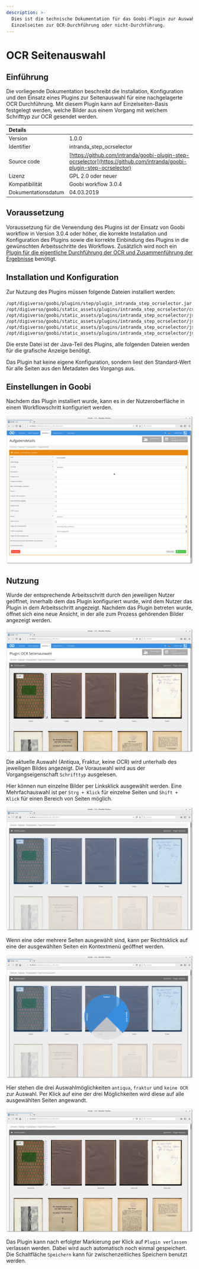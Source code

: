 ```yaml
---
description: >-
  Dies ist die technische Dokumentation für das Goobi-Plugin zur Auswahl von
  Einzelseiten zur OCR-Durchführung oder nicht-Durchführung.
---
```


# OCR Seitenauswahl

## Einführung

Die vorliegende Dokumentation beschreibt die Installation, Konfiguration und den Einsatz eines Plugins zur Seitenauswahl für eine nachgelagerte OCR Durchführung. Mit diesem Plugin kann auf Einzelseiten-Basis festgelegt werden, welche Bilder aus einem Vorgang mit welchem Schrifttyp zur OCR gesendet werden.

| Details |  |
| :--- | :--- |
| Version | 1.0.0 |
| Identifier | intranda\_step\_ocrselector |
| Source code | [https://github.com/intranda/goobi-plugin-step-ocrselector](https://github.com/intranda/goobi-plugin-step-ocrselector) |
| Lizenz | GPL 2.0 oder neuer |
| Kompatibilität | Goobi workflow 3.0.4 |
| Dokumentationsdatum | 04.03.2019 |

## Voraussetzung

Voraussetzung für die Verwendung des Plugins ist der Einsatz von Goobi workflow in Version 3.0.4 oder höher, die korrekte Installation und Konfiguration des Plugins sowie die korrekte Einbindung des Plugins in die gewünschten Arbeitsschritte des Workflows. Zusätzlich wird noch ein [Plugin für die eigentliche Durchführung der OCR und Zusammenführung der Ergebnisse](intranda_step_mixedocr.md) benötigt.

## Installation und Konfiguration

Zur Nutzung des Plugins müssen folgende Dateien installiert werden:

```text
/opt/digiverso/goobi/plugins/step/plugin_intranda_step_ocrselector.jar
/opt/digiverso/goobi/static_assets/plugins/intranda_step_ocrselector/css/style.css
/opt/digiverso/goobi/static_assets/plugins/intranda_step_ocrselector/js/app.js
/opt/digiverso/goobi/static_assets/plugins/intranda_step_ocrselector/js/riot.min.js
/opt/digiverso/goobi/static_assets/plugins/intranda_step_ocrselector/js/tags.js
/opt/digiverso/goobi/static_assets/plugins/intranda_step_ocrselector/js/ugh.js
```

Die erste Datei ist der Java-Teil des Plugins, alle folgenden Dateien werden für die grafische Anzeige benötigt.

Das Plugin hat keine eigene Konfiguration, sondern liest den Standard-Wert für alle Seiten aus den Metadaten des Vorgangs aus.

## Einstellungen in Goobi

Nachdem das Plugin installiert wurde, kann es in der Nutzeroberfläche in einem Workflowschritt konfiguriert werden.

![Task-Details](../.gitbook/assets/config.png)

## Nutzung

Wurde der entsprechende Arbeitsschritt durch den jeweiligen Nutzer geöffnet, innerhalb dem das Plugin konfiguriert wurde, wird dem Nutzer das Plugin in dem Arbeitsschritt angezeigt. Nachdem das Plugin betreten wurde, öffnet sich eine neue Ansicht, in der alle zum Prozess gehörenden Bilder angezeigt werden.

![Plugin-Oberfl&#xE4;che](../.gitbook/assets/entry.png)

Die aktuelle Auswahl \(Antiqua, Fraktur, keine OCR\) wird unterhalb des jeweiligen Bildes angezeigt. Die Vorauswahl wird aus der Vorgangseigenschaft `Schrifttyp` ausgelesen.

Hier können nun einzelne Bilder per Linksklick ausgewählt werden. Eine Mehrfachauswahl ist per `Strg + Klick` für einzelne Seiten und `Shift + Klick` für einen Bereich von Seiten möglich.

![Mehrfachauswahl](../.gitbook/assets/selection.png)

Wenn eine oder mehrere Seiten ausgewählt sind, kann per Rechtsklick auf eine der ausgewählten Seiten ein Kontextmenü geöffnet werden.

![Kontextmen&#xFC;](../.gitbook/assets/context.png)

Hier stehen die drei Auswahlmöglichkeiten `antiqua`, `fraktur` und `keine OCR` zur Auswahl. Per Klick auf eine der drei Möglichkeiten wird diese auf alle ausgewählten Seiten angewandt.

![Aktualisiert - keine OCR f&#xFC;r Einband und leere Seiten](../.gitbook/assets/updated.png)

Das Plugin kann nach erfolgter Markierung per Klick auf `Plugin verlassen` verlassen werden. Dabei wird auch automatisch noch einmal gespeichert. Die Schaltfläche `Speichern` kann für zwischenzeitliches Speichern benutzt werden.

